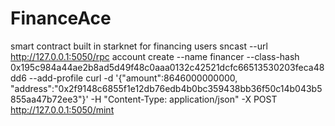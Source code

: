 # FinanceAce
smart contract built in starknet for financing users
  sncast --url http://127.0.0.1:5050/rpc account create --name financer --class-hash 0x195c984a44ae2b8ad5d49f48c0aaa0132c42521dcfc66513530203feca48dd6 --add-profile
curl -d '{"amount":8646000000000, "address":"0x2f9148c6855f1e12db76edb4b0bc359438bb36f50c14b043b5855aa47b72ee3"}' -H "Content-Type: application/json" -X POST http://127.0.0.1:5050/mint